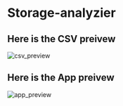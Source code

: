 # Storage-analyzier

## Here is the CSV preivew
![csv_preview](https://github.com/ABDElRAHMAN-2003/Storage-analyzier/assets/104719732/2f2818ed-ece8-4ae0-8e80-d14179fb4023)


## Here is the App preivew

![app_preview](https://github.com/ABDElRAHMAN-2003/Storage-analyzier/assets/104719732/4b2a9fab-ecd5-4a12-acf8-6e8ab50a54be)
